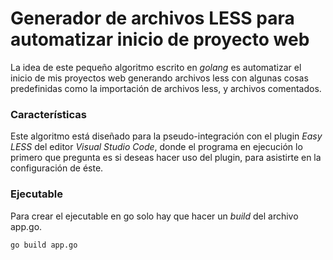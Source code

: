 # Generador de archivos LESS para automatizar inicio de proyecto web

La idea de este pequeño algoritmo escrito en *golang* es automatizar el inicio de mis proyectos web generando archivos less con algunas cosas predefinidas como la importación de archivos less, y archivos comentados.

### Características

Este algoritmo está diseñado para la pseudo-integración con el plugin *Easy LESS* del editor *Visual Studio Code*, donde el programa en ejecución lo primero que pregunta es si deseas hacer uso del plugin, para asistirte en la configuración de éste.

### Ejecutable

Para crear el ejecutable en go solo hay que hacer un *build* del archivo app.go.
    
    go build app.go

